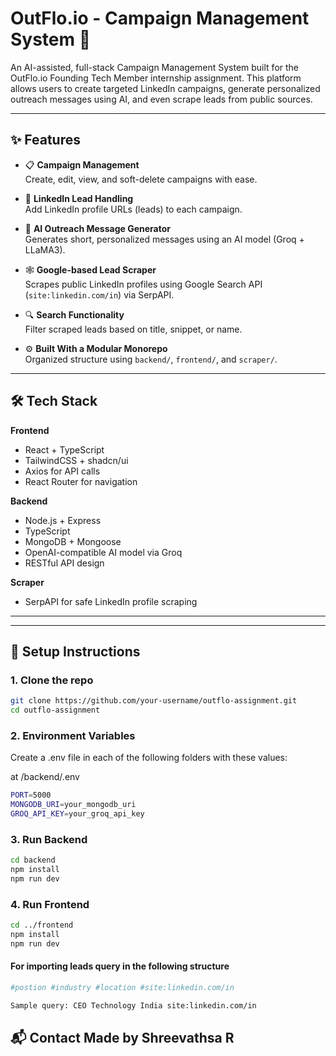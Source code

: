 # OutFlo.io - Campaign Management System 🚀

An AI-assisted, full-stack Campaign Management System built for the OutFlo.io Founding Tech Member internship assignment. This platform allows users to create targeted LinkedIn campaigns, generate personalized outreach messages using AI, and even scrape leads from public sources.

---

## ✨ Features

- 📋 **Campaign Management**  
  Create, edit, view, and soft-delete campaigns with ease.

- 🔗 **LinkedIn Lead Handling**  
  Add LinkedIn profile URLs (leads) to each campaign.

- 🧠 **AI Outreach Message Generator**  
  Generates short, personalized messages using an AI model (Groq + LLaMA3).

- 🕸️ **Google-based Lead Scraper**  
  Scrapes public LinkedIn profiles using Google Search API (`site:linkedin.com/in`) via SerpAPI.

- 🔍 **Search Functionality**  
  Filter scraped leads based on title, snippet, or name.

- ⚙️ **Built With a Modular Monorepo**  
  Organized structure using `backend/`, `frontend/`, and `scraper/`.

---

## 🛠️ Tech Stack

**Frontend**  
- React + TypeScript  
- TailwindCSS + shadcn/ui  
- Axios for API calls  
- React Router for navigation

**Backend**  
- Node.js + Express  
- TypeScript  
- MongoDB + Mongoose  
- OpenAI-compatible AI model via Groq  
- RESTful API design

**Scraper**  
- SerpAPI for safe LinkedIn profile scraping  
---


---

## 🔧 Setup Instructions

### 1. Clone the repo

```bash
git clone https://github.com/your-username/outflo-assignment.git
cd outflo-assignment
````

### 2. Environment Variables
Create a .env file in each of the following folders with these values:

at /backend/.env
```bash
PORT=5000
MONGODB_URI=your_mongodb_uri
GROQ_API_KEY=your_groq_api_key
```

### 3. Run Backend
```bash
cd backend
npm install
npm run dev
```

### 4. Run Frontend
```bash
cd ../frontend
npm install
npm run dev
```

#### For importing leads query in the following structure
```bash
#postion #industry #location #site:linkedin.com/in

Sample query: CEO Technology India site:linkedin.com/in
```

 📬 Contact
Made by Shreevathsa R
---
